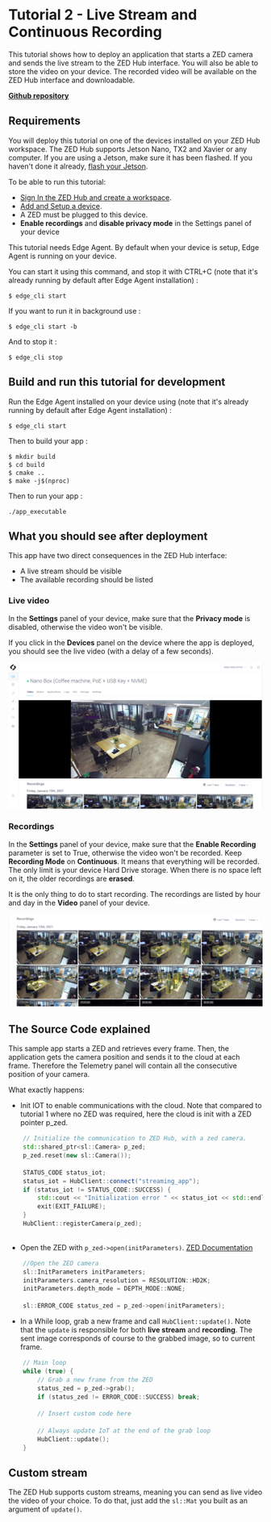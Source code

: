 # Tutorial 2 - Live Stream and Continuous Recording

This tutorial shows how to deploy an application that starts a ZED camera and sends the live stream to the ZED Hub interface. You will also be able to store the video on your device.  The recorded video will be available on the ZED Hub interface and downloadable. 

[**Github repository**](https://github.com/stereolabs/zed-hub-examples/tree/main/tutorials/tutorial_02_live_stream_and_recording)

## Requirements
You will deploy this tutorial on one of the devices installed on your ZED Hub workspace. The ZED Hub supports Jetson Nano, TX2 and Xavier or any computer. If you are using a Jetson, make sure it has been flashed. If you haven't done it already, [flash your Jetson](https://docs.nvidia.com/sdk-manager/install-with-sdkm-jetson/index.html).

To be able to run this tutorial:
- [Sign In the ZED Hub and create a workspace](https://www.stereolabs.com/docs/cloud/overview/get-started/).
- [Add and Setup a device](https://www.stereolabs.com/docs/cloud/overview/get-started/#add-a-camera).
- A ZED must be plugged to this device.
- **Enable recordings** and **disable privacy mode** in the Settings panel of your device

This tutorial needs Edge Agent. By default when your device is setup, Edge Agent is running on your device.

You can start it using this command, and stop it with CTRL+C (note that it's already running by default after Edge Agent installation) :
```
$ edge_cli start
```

If you want to run it in background use :
```
$ edge_cli start -b
```

And to stop it :
```
$ edge_cli stop
```

## Build and run this tutorial for development

Run the Edge Agent installed on your device using (note that it's already running by default after Edge Agent installation) :
```
$ edge_cli start
```

Then to build your app :
```
$ mkdir build
$ cd build
$ cmake ..
$ make -j$(nproc)
```

Then to run your app :
```
./app_executable
```

## What you should see after deployment
This app have two direct consequences in the ZED Hub interface:
- A live stream should be visible
- The available recording should be listed

### Live video
In the **Settings** panel of your device, make sure that the **Privacy mode** is disabled, otherwise the video won't be visible.

If you click in the **Devices** panel  on the device where the app is deployed, you should see the live video (with a delay of a few seconds).

![](./images/live_and_recordings.png " ")


### Recordings

In the **Settings** panel of your device, make sure that the **Enable Recording** parameter is set to True, otherwise the video won't be recorded. Keep **Recording Mode** on **Continuous**. It means that everything will be recorded. The only limit is your device Hard Drive storage. When there is no space left on it, the older recordings are **erased**.

It is the only thing to do to start recording. The recordings are listed by hour and day in the **Video** panel of your device. 

![](./images/recordings.png " ")


## The Source Code explained

This sample app starts a ZED and retrieves every frame. Then, the application gets the camera position and sends it to the cloud at each frame. Therefore the Telemetry panel will contain all the consecutive position of your camera.  

What exactly happens:

- Init IOT to enable communications with the cloud. Note that compared to tutorial 1 where no ZED was required, here the cloud is init with a ZED pointer p_zed.

```cpp
    // Initialize the communication to ZED Hub, with a zed camera.
    std::shared_ptr<sl::Camera> p_zed;
    p_zed.reset(new sl::Camera());

    STATUS_CODE status_iot;
    status_iot = HubClient::connect("streaming_app");
    if (status_iot != STATUS_CODE::SUCCESS) {
        std::cout << "Initialization error " << status_iot << std::endl;
        exit(EXIT_FAILURE);
    }
    HubClient::registerCamera(p_zed);
    
```


- Open the ZED with `p_zed->open(initParameters)`. [ZED Documentation](https://www.stereolabs.com/docs/video/camera-controls/#camera-configuration)

```cpp
    //Open the ZED camera
    sl::InitParameters initParameters;
    initParameters.camera_resolution = RESOLUTION::HD2K;
    initParameters.depth_mode = DEPTH_MODE::NONE;

    sl::ERROR_CODE status_zed = p_zed->open(initParameters);
```


- In a While loop, grab a new frame and call `HubClient::update()`. Note that the `update` is responsible for both **live stream** and **recording**. The sent image corresponds of course to the grabbed image, so to current frame.


```cpp
    // Main loop
    while (true) {
        // Grab a new frame from the ZED
        status_zed = p_zed->grab();
        if (status_zed != ERROR_CODE::SUCCESS) break;
        
        // Insert custom code here

        // Always update IoT at the end of the grab loop
        HubClient::update();
    }
```

## Custom stream

The ZED Hub supports custom streams, meaning you can send as live video the video of your choice. To do that, just add the `sl::Mat` you built as an argument of `update()`.
